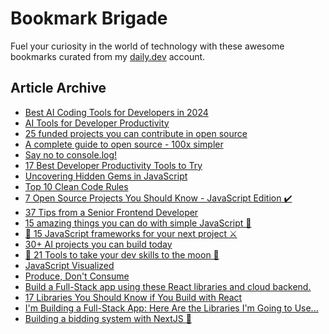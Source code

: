 # Bookmark Brigade
Fuel your curiosity in the world of technology with these awesome bookmarks curated from my [daily.dev](https://app.daily.dev/Anmol-Baranwal) account.

## Article Archive

<!-- DAILY-DEV-BOOKMARKS:START -->
- [Best AI Coding Tools for Developers in 2024](https://app.daily.dev/posts/25uiXTRUU?utm_source=rss&utm_medium=bookmarks&utm_campaign=iWZFqWGzJuZ3TMf4ZW9aZ)
- [AI Tools for Developer Productivity](https://app.daily.dev/posts/ND4v4LGTV?utm_source=rss&utm_medium=bookmarks&utm_campaign=iWZFqWGzJuZ3TMf4ZW9aZ)
- [25 funded projects you can contribute in open source](https://app.daily.dev/posts/VbeX32Hek?utm_source=rss&utm_medium=bookmarks&utm_campaign=iWZFqWGzJuZ3TMf4ZW9aZ)
- [A complete guide to open source - 100x simpler](https://app.daily.dev/posts/yK5hdm7OA?utm_source=rss&utm_medium=bookmarks&utm_campaign=iWZFqWGzJuZ3TMf4ZW9aZ)
- [Say no to console.log!](https://app.daily.dev/posts/OkwfR7j3M?utm_source=rss&utm_medium=bookmarks&utm_campaign=iWZFqWGzJuZ3TMf4ZW9aZ)
- [17 Best Developer Productivity Tools to Try](https://app.daily.dev/posts/B423p8XG4?utm_source=rss&utm_medium=bookmarks&utm_campaign=iWZFqWGzJuZ3TMf4ZW9aZ)
- [Uncovering Hidden Gems in JavaScript](https://app.daily.dev/posts/pMm3b2vhT?utm_source=rss&utm_medium=bookmarks&utm_campaign=iWZFqWGzJuZ3TMf4ZW9aZ)
- [Top 10 Clean Code Rules](https://app.daily.dev/posts/nBxbQtQ1o?utm_source=rss&utm_medium=bookmarks&utm_campaign=iWZFqWGzJuZ3TMf4ZW9aZ)
- [7 Open Source Projects You Should Know - JavaScript Edition ✔️](https://app.daily.dev/posts/BoeHQETjq?utm_source=rss&utm_medium=bookmarks&utm_campaign=iWZFqWGzJuZ3TMf4ZW9aZ)
- [37 Tips from a Senior Frontend Developer](https://app.daily.dev/posts/79UhCV1bd?utm_source=rss&utm_medium=bookmarks&utm_campaign=iWZFqWGzJuZ3TMf4ZW9aZ)
- [15 amazing things you can do with simple JavaScript 🤯](https://app.daily.dev/posts/JOzliC1er?utm_source=rss&utm_medium=bookmarks&utm_campaign=iWZFqWGzJuZ3TMf4ZW9aZ)
- [🌝 15 JavaScript frameworks for your next project ⚔](https://app.daily.dev/posts/wd5mfJYVC?utm_source=rss&utm_medium=bookmarks&utm_campaign=iWZFqWGzJuZ3TMf4ZW9aZ)
- [30+ AI projects you can build today](https://app.daily.dev/posts/L5RVi7vTH?utm_source=rss&utm_medium=bookmarks&utm_campaign=iWZFqWGzJuZ3TMf4ZW9aZ)
- [🚀 21 Tools to take your dev skills to the moon 🌝](https://app.daily.dev/posts/D847KH3FW?utm_source=rss&utm_medium=bookmarks&utm_campaign=iWZFqWGzJuZ3TMf4ZW9aZ)
- [JavaScript Visualized](https://app.daily.dev/posts/Jf60GLU2W?utm_source=rss&utm_medium=bookmarks&utm_campaign=iWZFqWGzJuZ3TMf4ZW9aZ)
- [Produce, Don&#39;t Consume](https://app.daily.dev/posts/cKqHUGpnz?utm_source=rss&utm_medium=bookmarks&utm_campaign=iWZFqWGzJuZ3TMf4ZW9aZ)
- [Build a Full-Stack app using these React libraries and cloud backend.](https://app.daily.dev/posts/nHHzwDUmx?utm_source=rss&utm_medium=bookmarks&utm_campaign=iWZFqWGzJuZ3TMf4ZW9aZ)
- [17 Libraries You Should Know if You Build with React](https://app.daily.dev/posts/FFOLu2yFB?utm_source=rss&utm_medium=bookmarks&utm_campaign=iWZFqWGzJuZ3TMf4ZW9aZ)
- [I&#39;m Building a Full-Stack App: Here Are the Libraries I&#39;m Going to Use...](https://app.daily.dev/posts/7YhPSQHSb?utm_source=rss&utm_medium=bookmarks&utm_campaign=iWZFqWGzJuZ3TMf4ZW9aZ)
- [Building a bidding system with NextJS 🚀](https://app.daily.dev/posts/akfrdFeAn?utm_source=rss&utm_medium=bookmarks&utm_campaign=iWZFqWGzJuZ3TMf4ZW9aZ)
<!-- DAILY-DEV-BOOKMARKS:END -->
